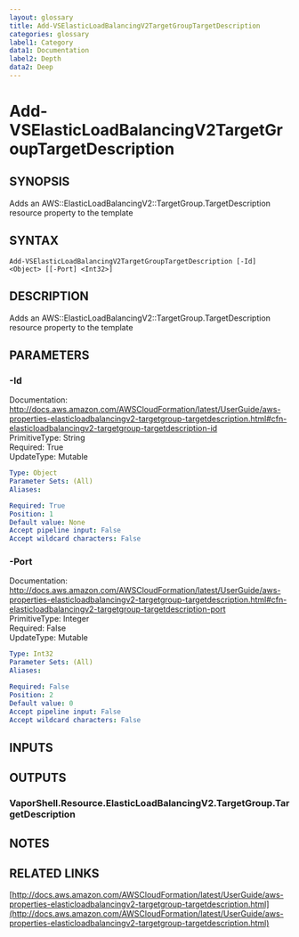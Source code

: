 ```yaml
---
layout: glossary
title: Add-VSElasticLoadBalancingV2TargetGroupTargetDescription
categories: glossary
label1: Category
data1: Documentation
label2: Depth
data2: Deep
---
```


# Add-VSElasticLoadBalancingV2TargetGroupTargetDescription

## SYNOPSIS
Adds an AWS::ElasticLoadBalancingV2::TargetGroup.TargetDescription resource property to the template

## SYNTAX

```
Add-VSElasticLoadBalancingV2TargetGroupTargetDescription [-Id] <Object> [[-Port] <Int32>]
```

## DESCRIPTION
Adds an AWS::ElasticLoadBalancingV2::TargetGroup.TargetDescription resource property to the template

## PARAMETERS

### -Id
Documentation: http://docs.aws.amazon.com/AWSCloudFormation/latest/UserGuide/aws-properties-elasticloadbalancingv2-targetgroup-targetdescription.html#cfn-elasticloadbalancingv2-targetgroup-targetdescription-id    
PrimitiveType: String    
Required: True    
UpdateType: Mutable

```yaml
Type: Object
Parameter Sets: (All)
Aliases: 

Required: True
Position: 1
Default value: None
Accept pipeline input: False
Accept wildcard characters: False
```

### -Port
Documentation: http://docs.aws.amazon.com/AWSCloudFormation/latest/UserGuide/aws-properties-elasticloadbalancingv2-targetgroup-targetdescription.html#cfn-elasticloadbalancingv2-targetgroup-targetdescription-port    
PrimitiveType: Integer    
Required: False    
UpdateType: Mutable

```yaml
Type: Int32
Parameter Sets: (All)
Aliases: 

Required: False
Position: 2
Default value: 0
Accept pipeline input: False
Accept wildcard characters: False
```

## INPUTS

## OUTPUTS

### VaporShell.Resource.ElasticLoadBalancingV2.TargetGroup.TargetDescription

## NOTES

## RELATED LINKS

[http://docs.aws.amazon.com/AWSCloudFormation/latest/UserGuide/aws-properties-elasticloadbalancingv2-targetgroup-targetdescription.html](http://docs.aws.amazon.com/AWSCloudFormation/latest/UserGuide/aws-properties-elasticloadbalancingv2-targetgroup-targetdescription.html)

